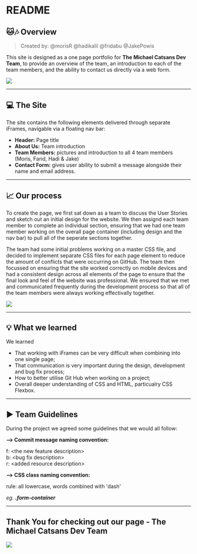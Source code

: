 # README 

## :cat::notes: Overview 
> Created by: @morisR @hadikalil @fridabu @JakePowis

This site is designed as a one page portfolio for <b>The Michael Catsans Dev Team</b>, to provide an overview of the team, an introduction to each of the team members, and the ability to contact us directly via a web form.

![](https://encrypted-tbn0.gstatic.com/images?q=tbn%3AANd9GcQP66-9azJvZFZ5RP8L_vFwsq32l6gOHF51wYNdCR7ihNoA7c0o)

---

## :computer: The Site


The site contains the following elements delivered through separate iFrames, navigable via a floating nav bar:
<ul>
    <li> <b>Header:</b> Page title</li>
    <li> <b>About Us:</b> Team introduction</li>
    <li> <b>Team Members:</b> pictures and introduction to all 4 team members (Moris, Farid, Hadi & Jake)</li>
    <li> <b>Contact Form:</b> gives user ability to submit a message alongside their name and email address. </li>
</ul>

---

## :chart_with_upwards_trend: Our process  

To create the page, we first sat down as a team to discuss the User Stories and sketch out an initial design for the website. We then assignd each team member to complete an individual section, ensuring that we had one team member working on the overall page container (including design and the nav bar) to pull all of the seperate sections together.

The team had some initial problems working on a master CSS file, and decided to implement separate CSS files for each page element to reduce the amount of conflicts that were occurring on GitHub. The team then focussed on ensuring that the site worked correctly on mobile devices and had a consistent design across all elements of the page to ensure that the final look and feel of the website was professional. We ensured that we met and communicated frequently during the development process so that all of the team members were always working effectivally together. 

![](https://media3.giphy.com/media/DH9skMDA3Vf0s/giphy.gif)


---
## :bulb: What we learned 


We learned 

- That working with iFrames can be very difficult when combining into one single page;
- That communication is very important during the design, development and bug fix process;
- How to better utilise Git Hub when working on a project;
- Overall deeper understanding of CSS and HTML, particualry CSS Flexbox.

---
## :arrow_forward: Team Guidelines

During the project we agreed some guidelines that we would all follow:

<strong>--> Commit message naming convention:</strong>

f: \<the new feature description\> 
<br>
b: \<bug fix description\>
<br>
r: \<added resource description\>

<strong>--> CSS class naming convention:</strong>

rule: all lowercase, words combined with 'dash'

<i>eg. <b>.form-container</b></i>

---
## Thank You for checking out our page - The Michael Catsans Dev Team
![](https://pbs.twimg.com/profile_images/559578867/michael_jackson_cat_400x400.jpg)





